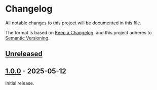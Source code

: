 # Changelog

All notable changes to this project will be documented in this file.

The format is based on [Keep a Changelog](https://keepachangelog.com/en/1.1.0/), and this project adheres
to [Semantic Versioning](https://semver.org/spec/v2.0.0.html).

## [Unreleased]

## [1.0.0] - 2025-05-12

Initial release.

[Unreleased]: https://github.com/nbbrd/nbbrd-maven-tools/compare/v1.0.0...HEAD
[1.0.0]: https://github.com/nbbrd/nbbrd-maven-tools/compare/develop...v1.0.0
